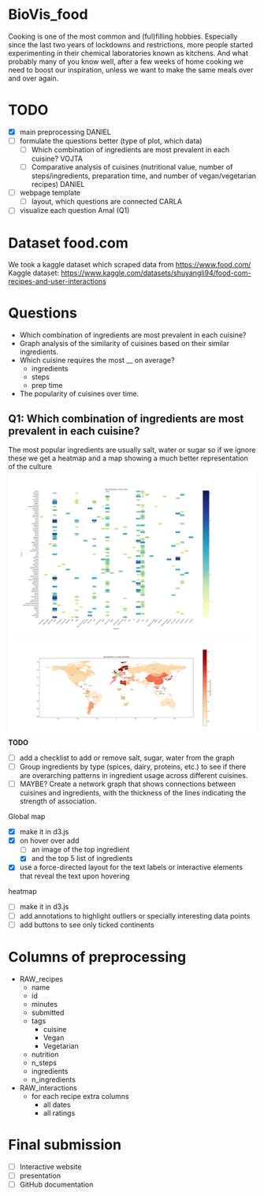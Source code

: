 # BioVis_food

Cooking is one of the most common and (ful)filling hobbies. Especially since the last two years
of lockdowns and restrictions, more people started experimenting in their chemical laboratories
known as kitchens. And what probably many of you know well, after a few weeks of home cooking we need to boost our inspiration, unless we want to make the same meals over and over again.

# TODO
- [x] main preprocessing DANIEL
- [ ] formulate the questions better (type of plot, which data)
  - [ ] Which combination of ingredients are most prevalent in each cuisine? VOJTA
  - [ ] Comparative analysis of cuisines (nutritional value, number of steps/ingredients, preparation time, and number of vegan/vegetarian recipes) DANIEL
- [ ] webpage template 
  - [ ] layout, which questions are connected CARLA 
- [ ] visualize each question Amal (Q1)

# Dataset food.com
We took a kaggle dataset which scraped data from https://www.food.com/
Kaggle dataset: https://www.kaggle.com/datasets/shuyangli94/food-com-recipes-and-user-interactions

# Questions
- Which combination of ingredients are most prevalent in each cuisine?
- Graph analysis of the similarity of cuisines based on their similar ingredients.
- Which cuisine requires the most __ on average?
  - ingredients
  - steps
  - prep time
- The popularity of cuisines over time.
  
## Q1: Which combination of ingredients are most prevalent in each cuisine?
The most popular ingredients are usually salt, water or sugar so if we ignore these we get a heatmap and a map showing a much better representation of the culture 
![top_5_ingredients_heatmap](visuals/top_5_ingredients_heatmap.png)
![top_ingredients_map](visuals/top_ingredients_map.png)
**TODO**
- [ ] add a checklist to add or remove salt, sugar, water from the graph
- [ ] Group ingredients by type (spices, dairy, proteins, etc.) to see if there are overarching patterns in ingredient usage across different cuisines.
- [ ] MAYBE? Create a network graph that shows connections between cuisines and ingredients, with the thickness of the lines indicating the strength of association.

Global map
- [x] make it in d3.js
- [x] on hover over add 
  - [ ] an image of the top ingredient 
  - [x] and the top 5 list of ingredients
- [x] use a force-directed layout for the text labels or interactive elements that reveal the text upon hovering

heatmap
- [ ] make it in d3.js
- [ ] add annotations to highlight outliers or specially interesting data points
- [ ] add buttons to see only ticked continents

# Columns of preprocessing
- RAW_recipes
  - name
  - id
  - minutes
  - submitted
  - tags
    - cuisine
    - Vegan
    - Vegetarian
  - nutrition
  - n_steps
  - ingredients
  - n_ingredients
- RAW_interactions
  - for each recipe extra columns
    - all dates
    - all ratings

# Final submission
- [ ] Interactive website
- [ ] presentation
- [ ] GitHub documentation
